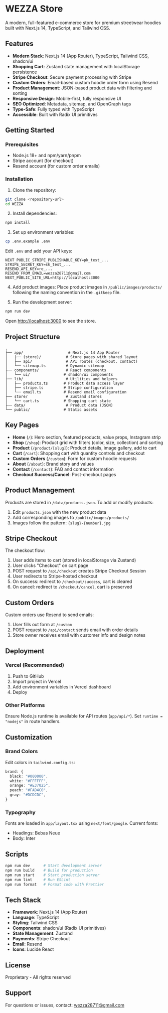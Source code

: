 # WEZZA Store

A modern, full-featured e-commerce store for premium streetwear hoodies built with Next.js 14, TypeScript, and Tailwind CSS.

## Features

- **Modern Stack**: Next.js 14 (App Router), TypeScript, Tailwind CSS, shadcn/ui
- **Shopping Cart**: Zustand state management with localStorage persistence
- **Stripe Checkout**: Secure payment processing with Stripe
- **Custom Orders**: Email-based custom hoodie order form using Resend
- **Product Management**: JSON-based product data with filtering and sorting
- **Responsive Design**: Mobile-first, fully responsive UI
- **SEO Optimized**: Metadata, sitemap, and OpenGraph tags
- **Type-Safe**: Fully typed with TypeScript
- **Accessible**: Built with Radix UI primitives

## Getting Started

### Prerequisites

- Node.js 18+ and npm/yarn/pnpm
- Stripe account (for checkout)
- Resend account (for custom order emails)

### Installation

1. Clone the repository:
```bash
git clone <repository-url>
cd WEZZA
```

2. Install dependencies:
```bash
npm install
```

3. Set up environment variables:
```bash
cp .env.example .env
```

Edit `.env` and add your API keys:
```
NEXT_PUBLIC_STRIPE_PUBLISHABLE_KEY=pk_test_...
STRIPE_SECRET_KEY=sk_test_...
RESEND_API_KEY=re_...
RESEND_FROM_EMAIL=wezza28711@gmail.com
NEXT_PUBLIC_SITE_URL=http://localhost:3000
```

4. Add product images:
Place product images in `/public/images/products/` following the naming convention in the `.gitkeep` file.

5. Run the development server:
```bash
npm run dev
```

Open [http://localhost:3000](http://localhost:3000) to see the store.

## Project Structure

```
.
├── app/                    # Next.js 14 App Router
│   ├── (store)/           # Store pages with shared layout
│   ├── api/               # API routes (checkout, contact)
│   └── sitemap.ts         # Dynamic sitemap
├── components/            # React components
│   └── ui/               # shadcn/ui components
├── lib/                   # Utilities and helpers
│   ├── products.ts       # Product data access layer
│   ├── stripe.ts         # Stripe configuration
│   └── email.ts          # Resend email configuration
├── store/                 # Zustand stores
│   └── cart.ts           # Shopping cart state
├── data/                  # Product data (JSON)
└── public/               # Static assets
```

## Key Pages

- **Home** (`/`): Hero section, featured products, value props, Instagram strip
- **Shop** (`/shop`): Product grid with filters (color, size, collection) and sorting
- **Product** (`/product/[slug]`): Product details, image gallery, add to cart
- **Cart** (`/cart`): Shopping cart with quantity controls and checkout
- **Custom Orders** (`/custom`): Form for custom hoodie requests
- **About** (`/about`): Brand story and values
- **Contact** (`/contact`): FAQ and contact information
- **Checkout Success/Cancel**: Post-checkout pages

## Product Management

Products are stored in `/data/products.json`. To add or modify products:

1. Edit `products.json` with the new product data
2. Add corresponding images to `/public/images/products/`
3. Images follow the pattern: `{slug}-{number}.jpg`

## Stripe Checkout

The checkout flow:
1. User adds items to cart (stored in localStorage via Zustand)
2. User clicks "Checkout" on cart page
3. POST request to `/api/checkout` creates Stripe Checkout Session
4. User redirects to Stripe-hosted checkout
5. On success: redirect to `/checkout/success`, cart is cleared
6. On cancel: redirect to `/checkout/cancel`, cart is preserved

## Custom Orders

Custom orders use Resend to send emails:
1. User fills out form at `/custom`
2. POST request to `/api/contact` sends email with order details
3. Store owner receives email with customer info and design notes

## Deployment

### Vercel (Recommended)

1. Push to GitHub
2. Import project in Vercel
3. Add environment variables in Vercel dashboard
4. Deploy

### Other Platforms

Ensure Node.js runtime is available for API routes (`app/api/*`). Set `runtime = "nodejs"` in route handlers.

## Customization

### Brand Colors

Edit colors in `tailwind.config.ts`:
```typescript
brand: {
  black: "#000000",
  white: "#FFFFFF",
  orange: "#E37025",
  peach: "#FAD4C0",
  gray: "#DCDCDC",
}
```

### Typography

Fonts are loaded in `app/layout.tsx` using `next/font/google`. Current fonts:
- Headings: Bebas Neue
- Body: Inter

## Scripts

```bash
npm run dev      # Start development server
npm run build    # Build for production
npm run start    # Start production server
npm run lint     # Run ESLint
npm run format   # Format code with Prettier
```

## Tech Stack

- **Framework**: Next.js 14 (App Router)
- **Language**: TypeScript
- **Styling**: Tailwind CSS
- **Components**: shadcn/ui (Radix UI primitives)
- **State Management**: Zustand
- **Payments**: Stripe Checkout
- **Email**: Resend
- **Icons**: Lucide React

## License

Proprietary - All rights reserved

## Support

For questions or issues, contact: wezza28711@gmail.com

